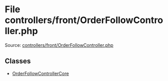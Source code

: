 File controllers/front/OrderFollowController.php
=========
Source: [controllers/front/OrderFollowController.php](https://github.com/PrestaShop/PrestaShop/blob/1.6.1.1/controllers/front/OrderFollowController.php)


Classes
-------

* [OrderFollowControllerCore](class.OrderFollowControllerCore)

